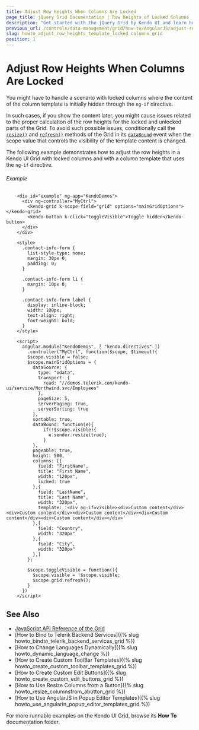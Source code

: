```yaml
---
title: Adjust Row Heights When Columns Are Locked
page_title: jQuery Grid Documentation | Row Heights of Locked Columns | Kendo UI
description: "Get started with the jQuery Grid by Kendo UI and learn how to adjust the height of its rows when columns are locked."
previous_url: /controls/data-management/grid/how-to/AngularJS/adjust-row-heights-for-grid-with-locked-columns
slug: howto_adjust_row_heights_template_locked_columns_grid
position: 1
---
```


# Adjust Row Heights When Columns Are Locked

You might have to handle a scenario with locked columns where the content of the column template is initially hidden through the `ng-if` directive.

In such cases, if you show the content later, you might cause issues related to the proper calculation of the row heights for the locked and unlocked parts of the Grid. To avoid such possible issues, conditionally call the [`resize()`](/api/javascript/kendo/methods/resize) and [`refresh()`](/api/javascript/ui/grid/methods/refresh) methods of the Grid in its [`dataBound`](/api/javascript/ui/grid/events/databound) event when the scope value that controls the visibility of the template content is changed.

The following example demonstrates how to adjust the row heights in a Kendo UI Grid with locked columns and with a column template that uses the `ng-if` directive.

###### Example

```dojo
    <div id="example" ng-app="KendoDemos">
      <div ng-controller="MyCtrl">
        <kendo-grid k-scope-field="grid" options="mainGridOptions"></kendo-grid>
        <kendo-button k-click="toggleVisible">Toggle hidden</kendo-button>
      </div>
    </div>

    <style>
      .contact-info-form {
        list-style-type: none;
        margin: 30px 0;
        padding: 0;
      }

      .contact-info-form li {
        margin: 10px 0;
      }

      .contact-info-form label {
        display: inline-block;
        width: 100px;
        text-align: right;
        font-weight: bold;
      }
    </style>

    <script>
      angular.module("KendoDemos", [ "kendo.directives" ])
        .controller("MyCtrl", function($scope, $timeout){
        $scope.visible = false;
        $scope.mainGridOptions = {
          dataSource: {
            type: "odata",
            transport: {
              read: "//demos.telerik.com/kendo-ui/service/Northwind.svc/Employees"
            },
            pageSize: 5,
            serverPaging: true,
            serverSorting: true
          },
          sortable: true,
          dataBound: function(e){
              if(!$scope.visible){
              	e.sender.resize(true);
              }
          },
          pageable: true,
          height: 500,
          columns: [{
            field: "FirstName",
            title: "First Name",
            width: "120px",
            locked: true
          },{
            field: "LastName",
            title: "Last Name",
            width: "320px",
            template: '<div ng-if=visible><div>Custom content</div><div>Custom content</div><div>Custom content</div><div>Custom content</div><div>Custom content</div></div>'
          },{
            field: "Country",
            width: "320px"
          },{
            field: "City",
            width: "320px"
          },]
        };

        $scope.toggleVisible = function(){
          $scope.visible = !$scope.visible;
          $scope.grid.refresh();
        }
      })
    </script>
```

## See Also

* [JavaScript API Reference of the Grid](/api/javascript/ui/grid)
* [How to Bind to Telerik Backend Services]({% slug howto_bindto_telerik_backend_services_grid %})
* [How to Change Languages Dynamically]({% slug howto_dynamic_language_change %})
* [How to Create Custom ToolBar Templates]({% slug howto_create_custom_toolbar_templates_grid %})
* [How to Create Custom Edit Buttons]({% slug howto_create_custom_edit_buttons_grid %})
* [How to Use Resize Columns from a Button]({% slug howto_resize_columnsfrom_abutton_grid %})
* [How to Use AngularJS in Popup Editor Templates]({% slug howto_use_angularin_popup_editor_templates_grid %})

For more runnable examples on the Kendo UI Grid, browse its **How To** documentation folder.
